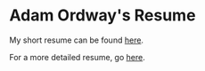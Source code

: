 # Adam Ordway's Resume

My short resume can be found [here](short/resume.pdf).

For a more detailed resume, go [here](long/resume.pdf).
